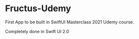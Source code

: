 # Fructus-Udemy

First App to be built in SwiftUI Masterclass 2021 Udemy course.

Completely done in Swift UI 2.0
